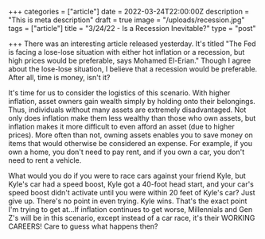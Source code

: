 +++
categories = ["article"]
date = 2022-03-24T22:00:00Z
description = "This is meta description"
draft = true
image = "/uploads/recession.jpg"
tags = ["article"]
title = "3/24/22 - Is a Recession Inevitable?"
type = "post"

+++
There was an interesting article released yesterday. It's titled "The Fed is facing a lose-lose situation with either hot inflation or a recession, but high prices would be preferable, says Mohamed El-Erian." Though I agree about the lose-lose situation, I believe that a recession would be preferable. After all, time is money, isn't it?

It's time for us to consider the logistics of this scenario. With higher inflation, asset owners gain wealth simply by holding onto their belongings. Thus, individuals without many assets are extremely disadvantaged. Not only does inflation make them less wealthy than those who own assets, but inflation makes it more difficult to even afford an asset (due to higher prices). More often than not, owning assets enables you to save money on items that would otherwise be considered an expense. For example, if you own a home, you don't need to pay rent, and if you own a car, you don't need to rent a vehicle. 

What would you do if you were to race cars against your friend Kyle, but Kyle's car had a speed boost, Kyle got a 40-foot head start, and your car's speed boost didn't activate until you were within 20 feet of Kyle's car? Just give up. There's no point in even trying. Kyle wins. That's the exact point I'm trying to get at...If inflation continues to get worse, Millennials and Gen Z's will be in this scenario, except instead of a car race, it's their WORKING CAREERS! Care to guess what happens then?
